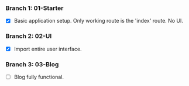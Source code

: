 ### Branch 1: 01-Starter
- [x] Basic application setup. Only working route is the 'index' route. No UI.

### Branch 2: 02-UI
- [x] Import entire user interface.

### Branch 3: 03-Blog
- [ ] Blog fully functional.

